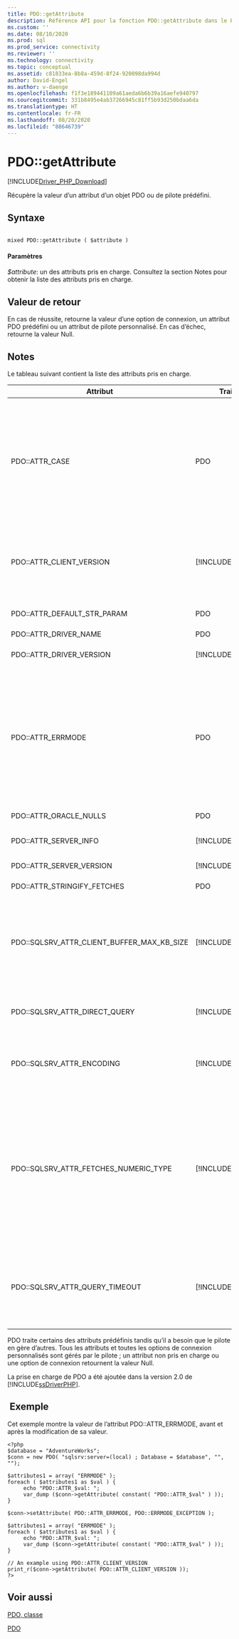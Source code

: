 ```yaml
---
title: PDO::getAttribute
description: Référence API pour la fonction PDO::getAttribute dans le Pilote Microsoft PDO_SQLSRV pour PHP pour SQL Server.
ms.custom: ''
ms.date: 08/10/2020
ms.prod: sql
ms.prod_service: connectivity
ms.reviewer: ''
ms.technology: connectivity
ms.topic: conceptual
ms.assetid: c81833ea-8b8a-459d-8f24-920098da994d
author: David-Engel
ms.author: v-daenge
ms.openlocfilehash: f1f3e189441109a61aeda6b6b39a16aefe940797
ms.sourcegitcommit: 331b8495e4ab37266945c81ff5b93d250bdaa6da
ms.translationtype: HT
ms.contentlocale: fr-FR
ms.lasthandoff: 08/20/2020
ms.locfileid: "88646739"
---
```

# <a name="pdogetattribute"></a>PDO::getAttribute
[!INCLUDE[Driver_PHP_Download](../../includes/driver_php_download.md)]

Récupère la valeur d’un attribut d’un objet PDO ou de pilote prédéfini.  
  
## <a name="syntax"></a>Syntaxe  
  
```  
  
mixed PDO::getAttribute ( $attribute )  
```  
  
#### <a name="parameters"></a>Paramètres  
*$attribute*: un des attributs pris en charge. Consultez la section Notes pour obtenir la liste des attributs pris en charge.  
  
## <a name="return-value"></a>Valeur de retour  
En cas de réussite, retourne la valeur d’une option de connexion, un attribut PDO prédéfini ou un attribut de pilote personnalisé. En cas d’échec, retourne la valeur Null.  
  
## <a name="remarks"></a>Notes  
Le tableau suivant contient la liste des attributs pris en charge.  
  
|Attribut|Traité par|Valeurs prises en charge|Description|  
|-------------|----------------|--------------------|---------------|  
|PDO::ATTR_CASE|PDO|PDO::CASE_LOWER<br /><br />PDO::CASE_NATURAL<br /><br />PDO::CASE_UPPER|Spécifie si les noms de colonne doivent respecter une casse spécifique. PDO::CASE_LOWER impose des noms de colonne en minuscules, PDO::CASE_NATURAL laisse le nom de colonne tel qu’il est retourné par la base de données et PDO::CASE_UPPER impose des noms de colonne en majuscules.<br /><br />La valeur par défaut est PDO::CASE_NATURAL.<br /><br />Cet attribut peut également être défini à l’aide de PDO::setAttribute.|  
|PDO::ATTR_CLIENT_VERSION|[!INCLUDE[ssDriverPHP](../../includes/ssdriverphp_md.md)]|Tableau de chaînes|Décrit les versions du pilote et des bibliothèques associées. Retourne un tableau avec les éléments suivants : la version ODBC (*VerMaj*.*VerMin*), le nom et la version de la DLL [!INCLUDE[ssNoVersion](../../includes/ssnoversion-md.md)] Native Client et la version des [!INCLUDE[ssDriverPHP](../../includes/ssdriverphp_md.md)] (*VerMaj*.*VerMin*.*NuméroBuild*.*Révision*)|  
|PDO::ATTR_DEFAULT_STR_PARAM|PDO|PDO::PARAM_STR_CHAR<br /><br />PDO::PARAM_STR_NATL|Si non défini sur PDO::PARAM_STR_CHAR, PDO::PARAM_STR_NATL est retourné.|
|PDO::ATTR_DRIVER_NAME|PDO|String|Retourne toujours « sqlsrv ».|  
|PDO::ATTR_DRIVER_VERSION|[!INCLUDE[ssDriverPHP](../../includes/ssdriverphp_md.md)]|String|Indique la version des [!INCLUDE[ssDriverPHP](../../includes/ssdriverphp_md.md)] (*VerMaj*.*VerMin*.*NuméroBuild*.*Révision*)|  
|PDO::ATTR_ERRMODE|PDO|PDO::ERRMODE_SILENT<br /><br />PDO::ERRMODE_WARNING<br /><br />PDO::ERRMODE_EXCEPTION|Spécifie comment les échecs doivent être gérés par le pilote.<br /><br />PDO::ERRMODE_SILENT (valeur par défaut) définit les codes d’erreur et les informations.<br /><br />PDO::ERRMODE_WARNING déclenche un E_WARNING.<br /><br />PDO::ERRMODE_EXCEPTION lève une exception.<br /><br />Cet attribut peut également être défini à l’aide de PDO::setAttribute.|  
|PDO::ATTR_ORACLE_NULLS|PDO|Consultez la documentation de PDO.|Consultez la documentation de PDO.|  
|PDO::ATTR_SERVER_INFO|[!INCLUDE[ssDriverPHP](../../includes/ssdriverphp_md.md)]|Tableau de 3 éléments|Retourne la base de données, la version de SQL Server et l’instance SQL Server actuelles.|  
|PDO::ATTR_SERVER_VERSION|[!INCLUDE[ssDriverPHP](../../includes/ssdriverphp_md.md)]|String|Indique la version de SQL Server (*VerMaj*.*VerMin*.*NuméroBuild*)|  
|PDO::ATTR_STRINGIFY_FETCHES|PDO|Consultez la documentation de PDO.|Consultez la documentation de PDO.|  
|PDO::SQLSRV_ATTR_CLIENT_BUFFER_MAX_KB_SIZE|[!INCLUDE[ssDriverPHP](../../includes/ssdriverphp_md.md)]|De 1 jusqu’à la limite de la mémoire PHP.|Configure la taille de la mémoire tampon qui contient le jeu de résultats pour un curseur côté client.<br /><br />La valeur par défaut est 10 240 Ko (10 Mo).<br /><br />Pour plus d’informations sur les curseurs côté client, consultez [Types de curseurs &#40;pilote SQLSRV&#41;](../../connect/php/cursor-types-sqlsrv-driver.md).|  
|PDO::SQLSRV_ATTR_DIRECT_QUERY|[!INCLUDE[ssDriverPHP](../../includes/ssdriverphp_md.md)]|true<br /><br />false|Spécifie une exécution de requête directe ou préparée. Pour plus d’informations, consultez [Exécution d’instruction directe et exécution d’instruction préparée dans le pilote PDO_SQLSRV](../../connect/php/direct-statement-execution-prepared-statement-execution-pdo-sqlsrv-driver.md).|  
|PDO::SQLSRV_ATTR_ENCODING|[!INCLUDE[ssDriverPHP](../../includes/ssdriverphp_md.md)]|PDO::SQLSRV_ENCODING_UTF8<br /><br />PDO::SQLSRV_ENCODING_SYSTEM|Spécifie l’encodage de jeu de caractères utilisé par le pilote pour communiquer avec le serveur.<br /><br />La valeur par défaut est PDO::SQLSRV_ENCODING_UTF8.|  
|PDO::SQLSRV_ATTR_FETCHES_NUMERIC_TYPE|[!INCLUDE[ssDriverPHP](../../includes/ssdriverphp_md.md)]|True ou False|Gère les extractions de nombres à partir de colonnes avec des types SQL numériques (bit, entier, smallint, tinyint, float ou real).<br /><br />Quand l’indicateur d’option de connexion ATTR_STRINGIFY_FETCHES est activé, la valeur de retour est une chaîne, même si SQLSRV_ATTR_FETCHES_NUMERIC_TYPE est activé.<br /><br />Quand le type PDO retourné dans la colonne de liaison est PDO_PARAM_INT, la valeur de retour à partir d’une colonne d’entiers est int, même si SQLSRV_ATTR_FETCHES_NUMERIC_TYPE est désactivé.|  
|PDO::SQLSRV_ATTR_QUERY_TIMEOUT|[!INCLUDE[ssDriverPHP](../../includes/ssdriverphp_md.md)]|entier|Définit le délai d’expiration de la requête, en secondes.<br /><br />La valeur par défaut est 0, ce qui signifie que le pilote attend indéfiniment les résultats.<br /><br />Les nombres négatifs ne sont pas autorisés.|  

  
PDO traite certains des attributs prédéfinis tandis qu’il a besoin que le pilote en gère d’autres. Tous les attributs et toutes les options de connexion personnalisés sont gérés par le pilote ; un attribut non pris en charge ou une option de connexion retournent la valeur Null.  
  
La prise en charge de PDO a été ajoutée dans la version 2.0 de [!INCLUDE[ssDriverPHP](../../includes/ssdriverphp_md.md)].  
  
## <a name="example"></a> Exemple  
Cet exemple montre la valeur de l’attribut PDO::ATTR_ERRMODE, avant et après la modification de sa valeur.  
  
```  
<?php  
$database = "AdventureWorks";  
$conn = new PDO( "sqlsrv:server=(local) ; Database = $database", "", "");  
  
$attributes1 = array( "ERRMODE" );  
foreach ( $attributes1 as $val ) {  
     echo "PDO::ATTR_$val: ";  
     var_dump ($conn->getAttribute( constant( "PDO::ATTR_$val" ) ));  
}  
  
$conn->setAttribute( PDO::ATTR_ERRMODE, PDO::ERRMODE_EXCEPTION );  
  
$attributes1 = array( "ERRMODE" );  
foreach ( $attributes1 as $val ) {  
     echo "PDO::ATTR_$val: ";  
     var_dump ($conn->getAttribute( constant( "PDO::ATTR_$val" ) ));  
}  
  
// An example using PDO::ATTR_CLIENT_VERSION  
print_r($conn->getAttribute( PDO::ATTR_CLIENT_VERSION ));  
?>  
```  
  
## <a name="see-also"></a>Voir aussi  
[PDO, classe](../../connect/php/pdo-class.md)

[PDO](https://php.net/manual/book.pdo.php)  
  
